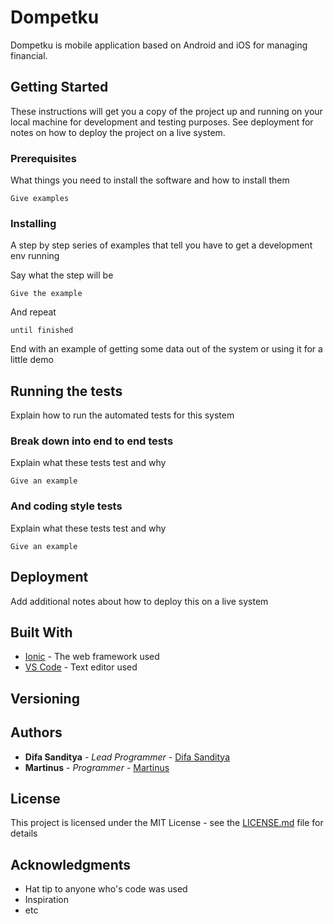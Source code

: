 # Dompetku

Dompetku is mobile application based on Android and iOS for managing financial.

## Getting Started

These instructions will get you a copy of the project up and running on your local machine for development and testing purposes. See deployment for notes on how to deploy the project on a live system.

### Prerequisites

What things you need to install the software and how to install them

```
Give examples
```

### Installing

A step by step series of examples that tell you have to get a development env running

Say what the step will be

```
Give the example
```

And repeat

```
until finished
```

End with an example of getting some data out of the system or using it for a little demo

## Running the tests

Explain how to run the automated tests for this system

### Break down into end to end tests

Explain what these tests test and why

```
Give an example
```

### And coding style tests

Explain what these tests test and why

```
Give an example
```

## Deployment

Add additional notes about how to deploy this on a live system

## Built With

* [Ionic](http://ionicframework.com/) - The web framework used
* [VS Code](https://code.visualstudio.com/) - Text editor used

## Versioning

## Authors

* **Difa Sanditya** - *Lead Programmer* - [Difa Sanditya](https://github.com/difasanditya)
* **Martinus** - *Programmer* - [Martinus](https://github.com/)

## License

This project is licensed under the MIT License - see the [LICENSE.md](LICENSE.md) file for details

## Acknowledgments

* Hat tip to anyone who's code was used
* Inspiration
* etc

